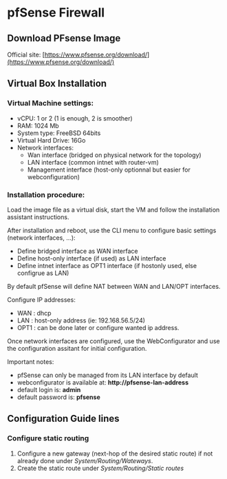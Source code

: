 # pfSense Firewall

## Download PFsense Image

Official site: [https://www.pfsense.org/download/](https://www.pfsense.org/download/)

## Virtual Box Installation

### Virtual Machine settings:
- vCPU: 1 or 2 (1 is enough, 2 is smoother)
- RAM: 1024 Mb
- System type: FreeBSD 64bits
- Virtual Hard Drive: 16Go
- Network interfaces:
    - Wan interface (bridged on physical network for the topology)
    - LAN interface (common intnet with router-vm)
    - Management interface (host-only optionnal but easier for webconfiguration)

### Installation procedure:
Load the image file as a virtual disk, start the VM and follow the installation assistant instructions.

After installation and reboot, use the CLI menu to configure basic settings (network interfaces, ...):
- Define bridged interface as WAN interface
- Define host-only interface (if used) as LAN interface
- Define intnet interface as OPT1 interface (if hostonly used, else configrue as LAN)

By default pfSense will define NAT between WAN and LAN/OPT interfaces.

Configure IP addresses:
- WAN : dhcp
- LAN : host-only address (ie: 192.168.56.5/24)
- OPT1 : can be done later or configure wanted ip address.

Once network interfaces are configured, use the WebConfigurator and use the configuration assitant for initial configuration.

Important notes:
- pfSense can only be managed from its LAN interface by default
- webconfigurator is available at: **http://pfsense-lan-address**
- default login is: **admin**
- default password is: **pfsense**


## Configuration Guide lines

### Configure static routing
1) Configure a new gateway (next-hop of the desired static route) if not already done under *System/Routing/Wateways*.
2) Create the static route under *System/Routing/Static routes*